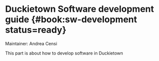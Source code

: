 # Duckietown Software development guide {#book:sw-development status=ready}

Maintainer: Andrea Censi

This part is about how to develop software in Duckietown

